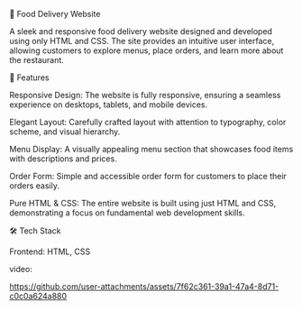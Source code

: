 🍔 Food Delivery Website



A sleek and responsive food delivery website designed and developed using only HTML and CSS. The site provides an intuitive user interface, allowing customers to explore menus, place orders, and learn more about the restaurant.





🚀 Features



Responsive Design: The website is fully responsive, ensuring a seamless experience on desktops, tablets, and mobile devices.



Elegant Layout: Carefully crafted layout with attention to typography, color scheme, and visual hierarchy.



Menu Display: A visually appealing menu section that showcases food items with descriptions and prices.



Order Form: Simple and accessible order form for customers to place their orders easily.



Pure HTML & CSS: The entire website is built using just HTML and CSS, demonstrating a focus on fundamental web development skills.





🛠️ Tech Stack



Frontend: HTML, CSS





video:





https://github.com/user-attachments/assets/7f62c361-39a1-47a4-8d71-c0c0a624a880

